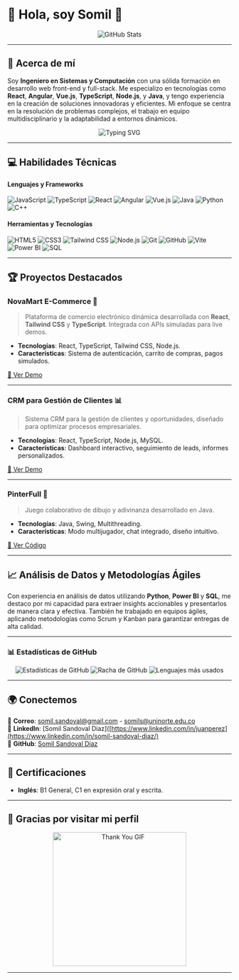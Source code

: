 # 👋 Hola, soy Somil 🚀

<p align="center">
  <img src="https://github-readme-stats.vercel.app/api?username=somilsdiaz&show_icons=true&theme=radical&include_all_commits=true&count_private=true" alt="GitHub Stats" />
</p>

---

## 🌟 Acerca de mí

Soy **Ingeniero en Sistemas y Computación** con una sólida formación en desarrollo web front-end y full-stack. Me especializo en tecnologías como **React**, **Angular**, **Vue.js**, **TypeScript**, **Node.js**, y **Java**, y tengo experiencia en la creación de soluciones innovadoras y eficientes. Mi enfoque se centra en la resolución de problemas complejos, el trabajo en equipo multidisciplinario y la adaptabilidad a entornos dinámicos.

<p align="center">
  <img src="https://readme-typing-svg.herokuapp.com?font=Fira+Code&size=24&pause=1000&color=FF5733&width=600&lines=Soy+un+desarrollador+apasionado;Me+encanta+resolver+problemas;Siempre+busco+innovar+y+aprender" alt="Typing SVG" />
</p>

---

## 💻 Habilidades Técnicas

#### Lenguajes y Frameworks
![JavaScript](https://img.shields.io/badge/JavaScript-F7DF1E?style=for-the-badge&logo=javascript&logoColor=black)
![TypeScript](https://img.shields.io/badge/TypeScript-3178C6?style=for-the-badge&logo=typescript&logoColor=white)
![React](https://img.shields.io/badge/React-61DAFB?style=for-the-badge&logo=react&logoColor=black)
![Angular](https://img.shields.io/badge/Angular-DD0031?style=for-the-badge&logo=angular&logoColor=white)
![Vue.js](https://img.shields.io/badge/Vue.js-4FC08D?style=for-the-badge&logo=vue.js&logoColor=white)
![Java](https://img.shields.io/badge/Java-007396?style=for-the-badge&logo=java&logoColor=white)
![Python](https://img.shields.io/badge/Python-3776AB?style=for-the-badge&logo=python&logoColor=white)
![C++](https://img.shields.io/badge/C++-00599C?style=for-the-badge&logo=c%2B%2B&logoColor=white)

#### Herramientas y Tecnologías
![HTML5](https://img.shields.io/badge/HTML5-E34F26?style=for-the-badge&logo=html5&logoColor=white)
![CSS3](https://img.shields.io/badge/CSS3-1572B6?style=for-the-badge&logo=css3&logoColor=white)
![Tailwind CSS](https://img.shields.io/badge/Tailwind_CSS-06B6D4?style=for-the-badge&logo=tailwind-css&logoColor=white)
![Node.js](https://img.shields.io/badge/Node.js-339933?style=for-the-badge&logo=node.js&logoColor=white)
![Git](https://img.shields.io/badge/Git-F05032?style=for-the-badge&logo=git&logoColor=white)
![GitHub](https://img.shields.io/badge/GitHub-181717?style=for-the-badge&logo=github&logoColor=white)
![Vite](https://img.shields.io/badge/Vite-646CFF?style=for-the-badge&logo=vite&logoColor=white)
![Power BI](https://img.shields.io/badge/Power_BI-F2C811?style=for-the-badge&logo=power-bi&logoColor=black)
![SQL](https://img.shields.io/badge/SQL-4479A1?style=for-the-badge&logo=mysql&logoColor=white)

---

## 🏆 Proyectos Destacados

### NovaMart E-Commerce 🛒
> Plataforma de comercio electrónico dinámica desarrollada con **React**, **Tailwind CSS** y **TypeScript**. Integrada con APIs simuladas para live demos.
- **Tecnologías**: React, TypeScript, Tailwind CSS, Node.js.
- **Características**: Sistema de autenticación, carrito de compras, pagos simulados.

[🔗 Ver Demo](https://novamart-demo.com)

---

### CRM para Gestión de Clientes 📊
> Sistema CRM para la gestión de clientes y oportunidades, diseñado para optimizar procesos empresariales.
- **Tecnologías**: React, TypeScript, Node.js, MySQL.
- **Características**: Dashboard interactivo, seguimiento de leads, informes personalizados.

[🔗 Ver Demo](https://crm-demo.com)

---

### PinterFull 🎨
> Juego colaborativo de dibujo y adivinanza desarrollado en Java.
- **Tecnologías**: Java, Swing, Multithreading.
- **Características**: Modo multijugador, chat integrado, diseño intuitivo.

[🔗 Ver Código](https://github.com/YOUR_GITHUB_USERNAME/pinterfull)

---

## 📈 Análisis de Datos y Metodologías Ágiles

Con experiencia en análisis de datos utilizando **Python**, **Power BI** y **SQL**, me destaco por mi capacidad para extraer insights accionables y presentarlos de manera clara y efectiva. También he trabajado en equipos ágiles, aplicando metodologías como Scrum y Kanban para garantizar entregas de alta calidad.

---

### 📊 Estadísticas de GitHub

<p align="center">
  <img src="https://github-readme-stats.vercel.app/api?username=somilsdiaz&show_icons=true&theme=dark&hide_border=true" alt="Estadísticas de GitHub">
  <img src="https://github-readme-streak-stats.herokuapp.com/?user=somilsdiaz&theme=dark&hide_border=true" alt="Racha de GitHub">
  <img src="https://github-readme-stats.vercel.app/api/top-langs/?username=somilsdiaz&layout=compact&theme=dark&hide_border=true" alt="Lenguajes más usados">
</p>

---

## 🌍 Conectemos

📧 **Correo**: somil.sandoval@gmail.com - somils@uninorte.edu.co  
🔗 **LinkedIn**: [Somil Sandoval Diaz]([https://www.linkedin.com/in/juanperez](https://www.linkedin.com/in/somil-sandoval-diaz/)  
🐙 **GitHub**: [Somil Sandoval Diaz](https://github.com/somilsdiaz)

---

## 🎯 Certificaciones

- **Inglés**: B1 General, C1 en expresión oral y escrita.

---

## 🎉 Gracias por visitar mi perfil

<p align="center">
  <img src="https://media.giphy.com/media/LmNwrBhejkK9EFP504/giphy.gif" alt="Thank You GIF" width="300" />
</p>

---
